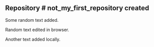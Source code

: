 ## Repository # not_my_first_repository created

Some random text added.

Random text edited in browser.

Another text added locally.
